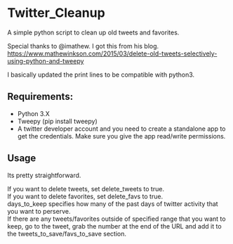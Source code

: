 # Twitter_Cleanup
A simple python script to clean up old tweets and favorites.


Special thanks to @imathew. I got this from his blog. https://www.mathewinkson.com/2015/03/delete-old-tweets-selectively-using-python-and-tweepy

I basically updated the print lines to be compatible with python3.

## Requirements:
- Python 3.X  
- Tweepy (pip install tweepy)  
- A twitter developer account and you need to create a standalone app to get the credentials. Make sure you give the app read/write permissions.  

## Usage
Its pretty straightforward. 

If you want to delete tweets, set delete_tweets to true.  
If you want to delete favorites, set delete_favs to true.  
days_to_keep specifies how many of the past days of twitter activity that you want to perserve.  
If there are any tweets/favorites outside of specified range that you want to keep, go to the tweet, grab the number at the end of the URL and add it to the tweets_to_save/favs_to_save section.
